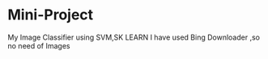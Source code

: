 # Mini-Project
My Image Classifier using SVM,SK LEARN
I have used Bing Downloader ,so no need of Images
